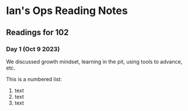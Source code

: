 # Ian's Ops Reading Notes

## Readings for 102

### Day 1 (Oct 9 2023)

We discussed growth mindset, learning in the pit, using tools to advance, etc.

This is a numbered list:
1. text
2. text
3. text

